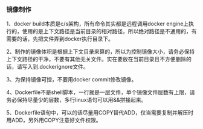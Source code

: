 ### 镜像制作

1、docker build本质是c/s架构，所有命令其实都是远程调用docker engine上执行的，使用的是上下文路径是当前目录的相对路径，所以绝对路径是不通用的，有需要的话，先把文件弄到docker执行目录下。

2、制作的镜像体积是根据上下文目录来算的，所以为控制镜像大小，请务必保持上下文路径的干净，不要有其他无关文件。实在要放在当前目录且不方便删除的话，请写入到.dockerignore文件。

3、为保持镜像可控，不要用docker commit修改镜像。

4、Dockerfile不是shell脚本，一行就是一层文件，单个镜像文件层数有上限，请务必保持尽量少的层数，多行linux语句可以用&&拼接起来。

5、Dockerfile语句中，可以的话尽量用COPY替代ADD，仅当需要复制并解压时用ADD，另外用COPY注意好文件权限。

